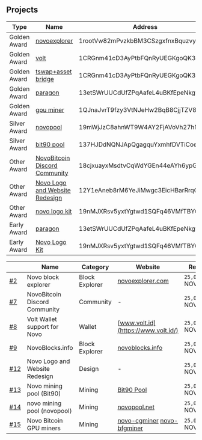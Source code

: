 
## Projects

| Type         | Name                        | Address                            | Reward    |  
|--------------|--------------------------------|------------------------------------|-----------|
| Golden Award | [novoexplorer](https://github.com/novoworks/novo-hackathon-2022/issues/2 )                   | 1rootVw82mPvzkbBM3CSzgxfnxBquzvyg  | [`200,000,000` NOVO](https://novoexplorer.com/tx/2c2c6f31407a2fe460fd8cd15b5fc0c1fc5a4aac95b3c8ed90249286776f324d) |  
| Golden Award | [volt]( https://github.com/novoworks/novo-hackathon-2022/issues/8)                           | 1CRGnm41cD3AyPtbFQnRyUEGKgoQK3pHf2 | [`200,000,000` NOVO](https://novoexplorer.com/tx/e5e083bb26391f60e9a4793def11ab392cb60e9a4fffd36fb542e5efdd495a08) |  
| Golden Award | [tswap+asset bridge](https://github.com/novoworks/novo-hackathon-2022/issues/8)             | 1CRGnm41cD3AyPtbFQnRyUEGKgoQK3pHf2 | [`200,000,000` NOVO](https://novoexplorer.com/tx/ffd11139cb251b8e134c0970b8a1244ef414bd602718cd834a14f306ffb9afaf) |  
| Golden Award | [paragon](https://github.com/novoworks/novo-hackathon-2022/issues/11)                        | 13etSWrUUCdUfZPqAafeL4uBKfEpeNkgwM | [`200,000,000` NOVO](https://novoexplorer.com/tx/9e4721d1398d594bca0fa0592cf52eab4e546cb6d0816c7bf4ba35e5dadc4f5f) | 
| Golden Award | [gpu miner]( https://github.com/novoworks/novo-hackathon-2022/issues/15)                      | 1QJnaJvrT9fzy3VtNJeHw2BqB8CjjTZV8n | [`200,000,000` NOVO](https://novoexplorer.com/tx/ebdc89f7799cc7f8e26a2c562d058400e0eb7203744a21a47751a5423a4aaa74)|
| Silver Award | [novopool](https://github.com/novoworks/novo-hackathon-2022/issues/14)                       | 19mWjJzC8ahnWT9W4AY2FjAVoVh27hMY8E | [`100,000,000` NOVO](https://novoexplorer.com/tx/f55dfb22087ec148a71fe62c6a482358e2c3a23469195f401cf0f1d2b35a7db6) |   
| Silver Award | [bit90 pool](https://github.com/novoworks/novo-hackathon-2022/issues/13)                     | 137HJDdNQNJApQgagquYxmhfDVTiCoeDqt | [`100,000,000` NOVO](https://novoexplorer.com/tx/3ae07c7f309429f8c85704177b3bfce296923279df70cef3ab316bbb5e7d994c) |  
| Other Award  | [NovoBitcoin Discord Community](https://github.com/novoworks/novo-hackathon-2022/issues/7)  | 18cjxuayxMsdtvCqWdYGEn44eAYh6ypGPg | [`50,000,000`  NOVO](https://novoexplorer.com/tx/9eb20d1f103b000679f5bef751fc06683034ce975b23714dcd9f5a25d7972e0e) |  
| Other Award  | [Novo Logo and Website Redesign](https://github.com/novoworks/novo-hackathon-2022/issues/12) | 12Y1eAneb8rM6YeJiMwgc3EicHBarRrqCJ | [`50,000,000`  NOVO](https://novoexplorer.com/tx/14eed485b93211ba590d0c5aa8240255f4caa5050c23c4ca128ba6c69f78d47e) |  
| Other Award  | [novo logo kit](https://github.com/novoworks/novo-hackathon-2022/issues/16)                  | 19nMJXRsv5yxtYgtwd1SQFq46VMfTBYQVi | [`50,000,000`  NOVO](https://novoexplorer.com/tx/e789182b99a3a7b0856589d99d04f280026ea7b55e76d9bf65ebc551382d0d0b) |  
| Early Award  | [paragon](https://github.com/novoworks/novo-hackathon-2022/issues/11)                        | 13etSWrUUCdUfZPqAafeL4uBKfEpeNkgwM | [`25,000,000`  NOVO](https://novoexplorer.com/tx/6e0d5c591980c3989105c4cd6d003555e363f57c0c4b10fc3904d67c14b74706) |  
| Early Award  | [Novo Logo Kit](https://github.com/novoworks/novo-hackathon-2022/issues/16)                  | 19nMJXRsv5yxtYgtwd1SQFq46VMfTBYQVi | [`25,000,000`  NOVO](https://novoexplorer.com/tx/8fd2031d9ffc63597d8a43dc8a24d3422c5bb7b703da995a1ebdfc1465eef65a) |  

|                                                                         | Name                           | Category       | Website                                                                                                         | Reward            | Address                            |
| --------------------------------------------------------------------------- | ------------------------------ | -------------- | --------------------------------------------------------------------------------------------------------------- | ----------------- | ---------------------------------- |
| [#2](https://github.com/novoworks/novo-hackathon-2022/issues/2)   | Novo block explorer            | Block Explorer | [novoexplorer.com](https://novoexplorer.com/)                                                                   | `25,000,000` NOVO | 1rootVw82mPvzkbBM3CSzgxfnxBquzvyg  |
| [#7](https://github.com/novoworks/novo-hackathon-2022/issues/7)   | NovoBitcoin Discord Community  | Community      | -                                                                                                               | `25,000,000` NOVO | 18cjxuayxMsdtvCqWdYGEn44eAYh6ypGPg |
| [#8](https://github.com/novoworks/novo-hackathon-2022/issues/8)   | Volt Wallet support for Novo   | Wallet         | [www.volt.id](https://www.volt.id/)                                                                             | `25,000,000` NOVO | 1CRGnm41cD3AyPtbFQnRyUEGKgoQK3pHf2 |
| [#9](https://github.com/novoworks/novo-hackathon-2022/issues/9)   | NovoBlocks.info                | Block Explorer | [novoblocks.info](https://novoblocks.info/)                                                                     | `25,000,000` NOVO | 1A3fgHqx9eg1DS3ThfK72YphcysjemHcix |
| [#12](https://github.com/novoworks/novo-hackathon-2022/issues/12) | Novo Logo and Website Redesign | Design         | -                                                                                                               | `25,000,000` NOVO | 12Y1eAneb8rM6YeJiMwgc3EicHBarRrqCJ |
| [#13](https://github.com/novoworks/novo-hackathon-2022/issues/13) | Novo mining pool (Bit90)       | Mining         | [Bit90 Pool](https://pool.bit90.io/)                                                                            | `25,000,000` NOVO | 137HJDdNQNJApQgagquYxmhfDVTiCoeDqt |
| [#14](https://github.com/novoworks/novo-hackathon-2022/issues/14) | novo mining pool (novopool)    | Mining         | [novopool.net](https://novopool.net/)                                                                           | `25,000,000` NOVO | 19mWjJzC8ahnWT9W4AY2FjAVoVh27hMY8E |
| [#15](https://github.com/novoworks/novo-hackathon-2022/issues/15) | Novo Bitcoin GPU miners        | Mining         | [novo-cgminer](https://github.com/benkno/novo-cgminer) [novo-bfgminer](https://github.com/benkno/novo-bfgminer) | `25,000,000` NOVO | 1QJnaJvrT9fzy3VtNJeHw2BqB8CjjTZV8n |
